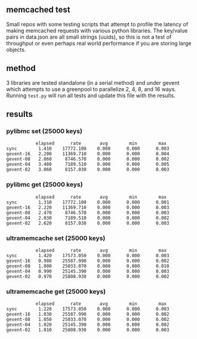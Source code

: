 memcached test
--------------

Small repos with some testing scripts that attempt to profile the latency of
making memcached requests with various python libraries.  The key/value pairs in
data.json are all small strings (uuids), so this is not a test of throughput or
even perhaps real world performance if you are storing large objects.

method
------

3 libraries are tested standalone (in a serial method) and under gevent which
attempts to use a greenpool to parallelize 2, 4, 8, and 16 ways.  Running
`test.py` will run all tests and update this file with the results.

results
-------


### pylibmc set (25000 keys)

               elapsed      rate       avg        min        max    
    sync        1.410    17772.100    0.000      0.000      0.003   
    gevent-16   2.200    11369.710    0.000      0.000      0.004   
    gevent-08   2.860     8746.570    0.000      0.000      0.002   
    gevent-04   3.480     7189.510    0.000      0.000      0.005   
    gevent-02   3.060     8157.030    0.000      0.000      0.003   

### pylibmc get (25000 keys)

               elapsed      rate       avg        min        max    
    sync        1.310    17772.100    0.000      0.000      0.001   
    gevent-16   2.220    11369.710    0.000      0.000      0.003   
    gevent-08   2.470     8746.570    0.000      0.000      0.003   
    gevent-04   2.030     7189.510    0.000      0.000      0.002   
    gevent-02   2.620     8157.030    0.000      0.000      0.003   

### ultramemcache set (25000 keys)

               elapsed      rate       avg        min        max    
    sync        1.420    17573.050    0.000      0.000      0.003   
    gevent-16   0.980    25587.990    0.000      0.000      0.002   
    gevent-08   1.000    25033.070    0.000      0.000      0.010   
    gevent-04   0.990    25145.390    0.000      0.000      0.003   
    gevent-02   0.970    25808.930    0.000      0.000      0.002   

### ultramemcache get (25000 keys)

               elapsed      rate       avg        min        max    
    sync        1.220    17573.050    0.000      0.000      0.003   
    gevent-16   1.030    25587.990    0.000      0.000      0.002   
    gevent-08   1.050    25033.070    0.000      0.000      0.002   
    gevent-04   1.020    25145.390    0.000      0.000      0.002   
    gevent-02   1.010    25808.930    0.000      0.000      0.003   
